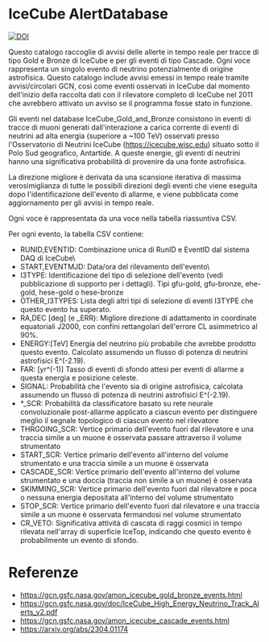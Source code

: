 # IceCube AlertDatabase
[![DOI](https://sandbox.zenodo.org/badge/822978894.svg)](https://sandbox.zenodo.org/doi/10.5072/zenodo.78811)

Questo catalogo raccoglie di avvisi delle allerte in tempo reale per tracce di tipo Gold e Bronze di IceCube e per gli eventi di tipo Cascade. Ogni voce rappresenta un singolo evento di neutrino potenzialmente di origine astrofisica. 
Questo catalogo include avvisi emessi in tempo reale tramite avvisi/circolari GCN, così come eventi osservati in IceCube dal momento dell'inizio della raccolta dati con il rilevatore completo di IceCube nel 2011 che avrebbero attivato un avviso se il programma fosse stato in funzione.

Gli eventi nel database IceCube_Gold_and_Bronze consistono in eventi di tracce di muoni generati dall'interazione a carica corrente di eventi di neutrini ad alta energia (superiore a ~100 TeV) osservati presso l'Osservatorio di Neutrini IceCube (https://icecube.wisc.edu) situato sotto il Polo Sud geografico, Antartide. A queste energie, gli eventi di neutrini hanno una significativa probabilità di provenire da una fonte astrofisica.

La direzione migliore è derivata da una scansione iterativa di massima verosimiglianza di tutte le possibili direzioni degli eventi che viene eseguita dopo l'identificazione dell'evento di allarme, e viene pubblicata come aggiornamento per gli avvisi in tempo reale. 

Ogni voce è rappresentata da una voce nella tabella riassuntiva CSV.

Per ogni evento, la tabella CSV contiene:

- RUNID,EVENTID: Combinazione unica di RunID e EventID dal sistema DAQ di IceCube\\
- START,EVENTMJD: Data/ora del rilevamento dell'evento\\
- I3TYPE: Identificazione del tipo di selezione dell'evento (vedi pubblicazione di supporto per i dettagli). Tipi gfu-gold, gfu-bronze, ehe-gold, hese-gold o hese-bronze
- OTHER_I3TYPES: Lista degli altri tipi di selezione di eventi I3TYPE che questo evento ha superato.
- RA,DEC [deg] (e _ERR): Migliore direzione di adattamento in coordinate equatoriali J2000, con confini rettangolari dell'errore CL asimmetrico al 90%.
- ENERGY:[TeV] Energia del neutrino più probabile che avrebbe prodotto questo evento. Calcolato assumendo un flusso di potenza di neutrini astrofisici E^(-2.19).
- FAR: [yr^(-1)] Tasso di eventi di sfondo attesi per eventi di allarme a questa energia e posizione celeste.
- SIGNAL: Probabilità che l'evento sia di origine astrofisica, calcolata assumendo un flusso di potenza di neutrini astrofisici E^(-2.19).
- *_SCR: Probabilità da classificatore basato su rete neurale convoluzionale post-allarme applicato a ciascun evento per distinguere meglio il segnale topologico di ciascun evento nel rilevatore
- THRGOING_SCR: Vertice primario dell'evento fuori dal rilevatore e una traccia simile a un muone è osservata passare attraverso il volume strumentato
- START_SCR: Vertice primario dell'evento all'interno del volume strumentato e una traccia simile a un muone è osservata
- CASCADE_SCR: Vertice primario dell'evento all'interno del volume strumentato e una doccia (traccia non simile a un muone) è osservata
- SKIMMING_SCR: Vertice primario dell'evento fuori dal rilevatore e poca o nessuna energia depositata all'interno del volume strumentato
- STOP_SCR: Vertice primario dell'evento fuori dal rilevatore e una traccia simile a un muone è osservata fermandosi nel volume strumentato
- CR_VETO: Significativa attività di cascata di raggi cosmici in tempo rilevata nell'array di superficie IceTop, indicando che questo evento è probabilmente un evento di sfondo.


# Referenze
  - https://gcn.gsfc.nasa.gov/amon_icecube_gold_bronze_events.html
  - https://gcn.gsfc.nasa.gov/doc/IceCube_High_Energy_Neutrino_Track_Alerts_v2.pdf
  - https://gcn.gsfc.nasa.gov/amon_icecube_cascade_events.html
  - https://arxiv.org/abs/2304.01174

